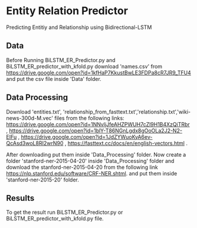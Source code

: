# Entity Relation Predictor
Predicting Entitiy and Relationship using Bidirectional-LSTM

## Data
Before Running BiLSTM_ER_Predictor.py and BiLSTM_ER_predictor_with_kfold.py download 'names.csv' from https://drive.google.com/open?id=1kfHaP7KkustBwLE3FDPa8cR7JR9_TFU4 and put the csv file inside 'Data' folder.

## Data Processing
Download 'entities.txt', 'relationship_from_fasttext.txt','relationship.txt','wiki-news-300d-M.vec' files from the following links:
https://drive.google.com/open?id=1NNvljJfeAHZPWUH7cZl9H1B4XzQiTRbr ,
https://drive.google.com/open?id=1blY-T86NGnLgdx8gOoOLa2J2-N2-EIFu ,
https://drive.google.com/open?id=1JdZYWuoKyA6ev-QcAsd3woL8RI2wrN90 ,
https://fasttext.cc/docs/en/english-vectors.html .

After downloading put them inside 'Data_Processing' folder. Now create a folder 'stanford-ner-2015-04-20' inside 'Data_Processing' folder and download the stanford-ner-2015-04-20 from the following link https://nlp.stanford.edu/software/CRF-NER.shtml. and put them inside 'stanford-ner-2015-20' folder.

## Results
To get the result run BiLSTM_ER_Predictor.py or BiLSTM_ER_predictor_with_kfold.py file.



